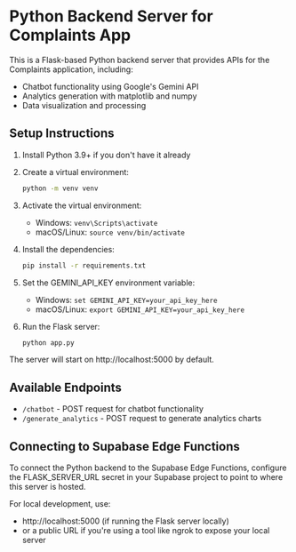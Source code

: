 
# Python Backend Server for Complaints App

This is a Flask-based Python backend server that provides APIs for the Complaints application, including:

- Chatbot functionality using Google's Gemini API
- Analytics generation with matplotlib and numpy
- Data visualization and processing

## Setup Instructions

1. Install Python 3.9+ if you don't have it already

2. Create a virtual environment:
   ```bash
   python -m venv venv
   ```

3. Activate the virtual environment:
   - Windows: `venv\Scripts\activate`
   - macOS/Linux: `source venv/bin/activate`

4. Install the dependencies:
   ```bash
   pip install -r requirements.txt
   ```

5. Set the GEMINI_API_KEY environment variable:
   - Windows: `set GEMINI_API_KEY=your_api_key_here`
   - macOS/Linux: `export GEMINI_API_KEY=your_api_key_here`

6. Run the Flask server:
   ```bash
   python app.py
   ```

The server will start on http://localhost:5000 by default.

## Available Endpoints

- `/chatbot` - POST request for chatbot functionality
- `/generate_analytics` - POST request to generate analytics charts

## Connecting to Supabase Edge Functions

To connect the Python backend to the Supabase Edge Functions, configure the FLASK_SERVER_URL secret in your Supabase project to point to where this server is hosted.

For local development, use:
- http://localhost:5000 (if running the Flask server locally)
- or a public URL if you're using a tool like ngrok to expose your local server
